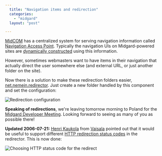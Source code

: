 ```yaml
---
  title: "Navigation items and redirection"
  categories: 
    - "midgard"
  layout: "post"

---
```

[MidCOM][1] has a centralized system for serving navigation information called [Navigation Access Point][2]. Typically the navigation UIs on Midgard-powered sites are [dynamically constructed][3] using this information.

However, sometimes webmasters want to have items in their navigation that actually direct the user somewhere else (and external URL, or just another folder on the site). 

Now there is a solution to make these redirection folders easier, [net.nemein.redirector][4]. Just create a new folder handled by this component and set the configuration:

![Redirection configuration](http://bergie.iki.fi/midcom-serveattachmentguid-7ae2061c4b38bb9e3f933eab23f40fb2/redirector-config.jpg)

__Speaking of redirections__, we're leaving tomorrow morning to Poland for the [Midgard Developer Meeting][5]. Looking forward to seeing as many of you as possible there!

__Updated 2006-07-21:__ [Henri Kaukola][6] from [Vaisala][7] pointed out that it would be useful to support different [HTTP redirection status codes][8] in the redirector. This is now done:

![Choosing HTTP status code for the redirect](http://bergie.iki.fi/midcom-serveattachmentguid-adc7174fc2782d22d011541eec025287/redirector-http-status-codes.jpg)

[1]: http://www.midgard-project.org/documentation/midcom/
[2]: http://www.midgard-project.org/midcom-permalink-605136b3ee7596f0b53838dce41b6f5c
[3]: http://bergie.iki.fi/midcom-permalink-ee2a9adc38ab89dba7c45d4ad5a60de4
[4]: http://pear.midcom-project.org/index.php?package=net_nemein_redirector&release=1.0.0&downloads
[5]: http://www.midgard-project.org/community/events/e4f69dcc5fa78db88a9396a8f300dbad.html
[6]: http://www.kaukolaweb.com/
[7]: http://www.vaisala.com/
[8]: http://www.mattcutts.com/blog/seo-advice-discussing-302-redirects/